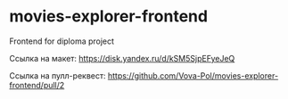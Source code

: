 # movies-explorer-frontend

Frontend for diploma project

Ссылка на макет:
https://disk.yandex.ru/d/kSM5SjpEFyeJeQ

Ссылка на пулл-реквест:
https://github.com/Vova-Pol/movies-explorer-frontend/pull/2
